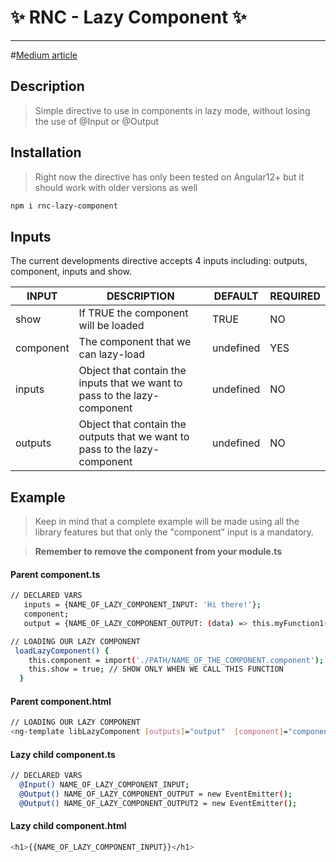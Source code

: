 # ✨ RNC - Lazy Component   ✨
----------------------------

#[Medium article](https://medium.com/@emanueleielo/how-to-easily-lazy-load-an-angular-component-in-5-minutes-843955b95d62)


## Description

>Simple directive to use in components in lazy mode, without losing the use of @Input or @Output



## Installation
>Right now the directive has only been tested on Angular12+ but it should work with older versions as well


```sh
npm i rnc-lazy-component
```

## Inputs

The current developments directive accepts 4 inputs including: outputs, component, inputs and show.

| INPUT | DESCRIPTION | DEFAULT | REQUIRED
| ------ | ------ | ----- | ----- |
| show | If TRUE the component will be loaded | TRUE | NO
| component | The component that we can lazy-load | undefined | YES
| inputs | Object that contain the inputs that we want to pass to the lazy-component | undefined |NO
| outputs | Object that contain the outputs that we want to pass to the lazy-component  | undefined | NO

## Example
>Keep in mind that a complete example will be made using all the library features but that only the "component" input is a mandatory.

>  **Remember to remove the component from your module.ts**

#### Parent component.ts
```sh
// DECLARED VARS
   inputs = {NAME_OF_LAZY_COMPONENT_INPUT: 'Hi there!'};
   component;
   output = {NAME_OF_LAZY_COMPONENT_OUTPUT: (data) => this.myFunction1(data), NAME_OF_LAZY_COMPONENT_OUTPUT2: () => this.myFunction2()};
```
```sh
// LOADING OUR LAZY COMPONENT
 loadLazyComponent() {
    this.component = import('./PATH/NAME_OF_THE_COMPONENT.component'); // CHOOSING WHAT COMPONENT WE NEED
    this.show = true; // SHOW ONLY WHEN WE CALL THIS FUNCTION
  }
```
#### Parent component.html
```sh
// LOADING OUR LAZY COMPONENT
<ng-template libLazyComponent [outputs]="output"  [component]="component" [inputs]="inputs"></ng-template>
```

#### Lazy child component.ts
```sh
// DECLARED VARS
  @Input() NAME_OF_LAZY_COMPONENT_INPUT;
  @Output() NAME_OF_LAZY_COMPONENT_OUTPUT = new EventEmitter();
  @Output() NAME_OF_LAZY_COMPONENT_OUTPUT2 = new EventEmitter();
```


#### Lazy child component.html
```sh
<h1>{{NAME_OF_LAZY_COMPONENT_INPUT}}</h1>
```
